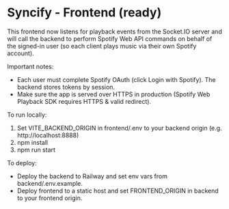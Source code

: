 # Syncify - Frontend (ready)

This frontend now listens for playback events from the Socket.IO server and will call the backend to perform Spotify Web API commands
on behalf of the signed-in user (so each client plays music via their own Spotify account).

Important notes:
- Each user must complete Spotify OAuth (click Login with Spotify). The backend stores tokens by session.
- Make sure the app is served over HTTPS in production (Spotify Web Playback SDK requires HTTPS & valid redirect).

To run locally:
1. Set VITE_BACKEND_ORIGIN in frontend/.env to your backend origin (e.g. http://localhost:8888)
2. npm install
3. npm run start

To deploy:
- Deploy the backend to Railway and set env vars from backend/.env.example.
- Deploy frontend to a static host and set FRONTEND_ORIGIN in backend to your frontend origin.
